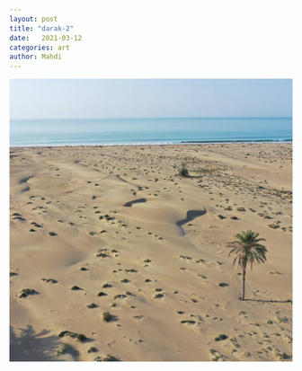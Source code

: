 ```yaml
---
layout: post
title: "darak-2"
date:   2021-03-12
categories: art
author: Mahdi
---
```


![boy.](/img/arts/darak-2.jpg)
